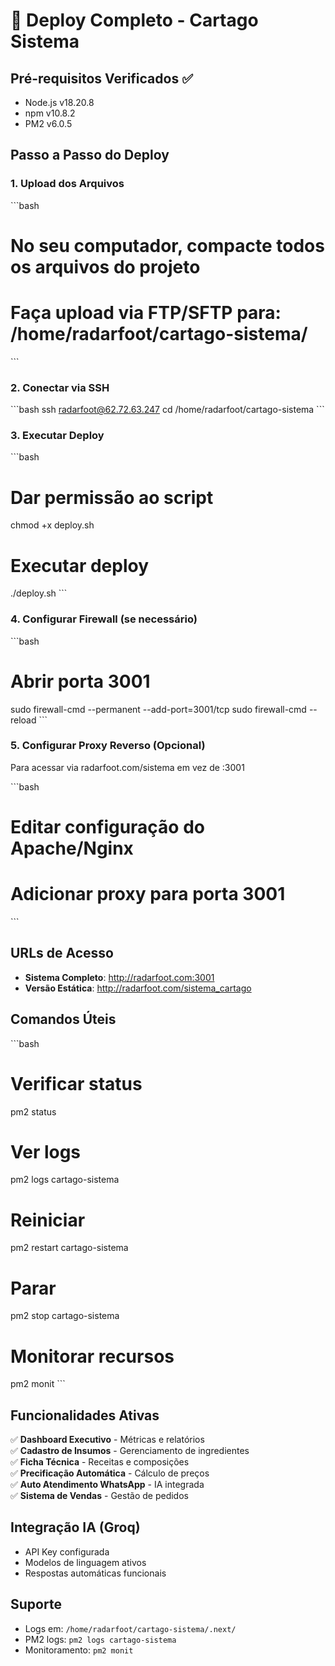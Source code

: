 # 🚀 Deploy Completo - Cartago Sistema

## Pré-requisitos Verificados ✅
- Node.js v18.20.8
- npm v10.8.2  
- PM2 v6.0.5

## Passo a Passo do Deploy

### 1. Upload dos Arquivos
\`\`\`bash
# No seu computador, compacte todos os arquivos do projeto
# Faça upload via FTP/SFTP para: /home/radarfoot/cartago-sistema/
\`\`\`

### 2. Conectar via SSH
\`\`\`bash
ssh radarfoot@62.72.63.247
cd /home/radarfoot/cartago-sistema
\`\`\`

### 3. Executar Deploy
\`\`\`bash
# Dar permissão ao script
chmod +x deploy.sh

# Executar deploy
./deploy.sh
\`\`\`

### 4. Configurar Firewall (se necessário)
\`\`\`bash
# Abrir porta 3001
sudo firewall-cmd --permanent --add-port=3001/tcp
sudo firewall-cmd --reload
\`\`\`

### 5. Configurar Proxy Reverso (Opcional)
Para acessar via radarfoot.com/sistema em vez de :3001

\`\`\`bash
# Editar configuração do Apache/Nginx
# Adicionar proxy para porta 3001
\`\`\`

## URLs de Acesso

- **Sistema Completo**: http://radarfoot.com:3001
- **Versão Estática**: http://radarfoot.com/sistema_cartago

## Comandos Úteis

\`\`\`bash
# Verificar status
pm2 status

# Ver logs
pm2 logs cartago-sistema

# Reiniciar
pm2 restart cartago-sistema

# Parar
pm2 stop cartago-sistema

# Monitorar recursos
pm2 monit
\`\`\`

## Funcionalidades Ativas

✅ **Dashboard Executivo** - Métricas e relatórios  
✅ **Cadastro de Insumos** - Gerenciamento de ingredientes  
✅ **Ficha Técnica** - Receitas e composições  
✅ **Precificação Automática** - Cálculo de preços  
✅ **Auto Atendimento WhatsApp** - IA integrada  
✅ **Sistema de Vendas** - Gestão de pedidos  

## Integração IA (Groq)
- API Key configurada
- Modelos de linguagem ativos
- Respostas automáticas funcionais

## Suporte
- Logs em: `/home/radarfoot/cartago-sistema/.next/`
- PM2 logs: `pm2 logs cartago-sistema`
- Monitoramento: `pm2 monit`
